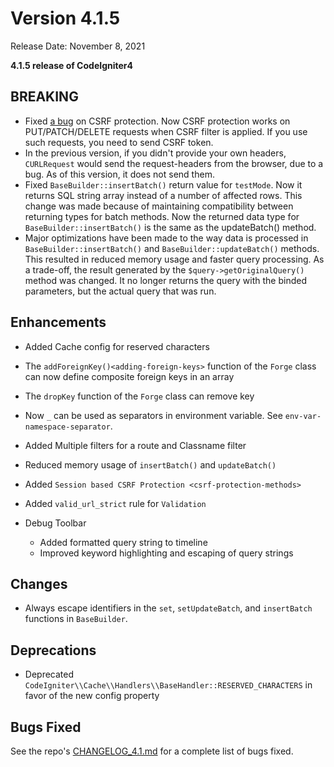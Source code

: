 # Version 4.1.5

Release Date: November 8, 2021

**4.1.5 release of CodeIgniter4**

<div class="contents" local="" depth="2">

</div>

## BREAKING

- Fixed [a
  bug](https://github.com/codeigniter4/CodeIgniter4/issues/2913) on CSRF
  protection. Now CSRF protection works on PUT/PATCH/DELETE requests
  when CSRF filter is applied. If you use such requests, you need to
  send CSRF token.
- In the previous version, if you didn't provide your own headers,
  `CURLRequest` would send the request-headers from the browser, due to
  a bug. As of this version, it does not send them.
- Fixed `BaseBuilder::insertBatch()` return value for `testMode`. Now it
  returns SQL string array instead of a number of affected rows. This
  change was made because of maintaining compatibility between returning
  types for batch methods. Now the returned data type for
  `BaseBuilder::insertBatch()` is the same as the
  <span class="title-ref">updateBatch()</span> method.
- Major optimizations have been made to the way data is processed in
  `BaseBuilder::insertBatch()` and `BaseBuilder::updateBatch()` methods.
  This resulted in reduced memory usage and faster query processing. As
  a trade-off, the result generated by the `$query->getOriginalQuery()`
  method was changed. It no longer returns the query with the binded
  parameters, but the actual query that was run.

## Enhancements

- Added Cache config for reserved characters

- The `addForeignKey()<adding-foreign-keys>` function of the `Forge`
  class can now define composite foreign keys in an array

- The `dropKey` function of the `Forge` class can remove key

- Now `_` can be used as separators in environment variable. See
  `env-var-namespace-separator`.

- Added Multiple filters for a route and Classname filter

- Reduced memory usage of `insertBatch()` and `updateBatch()`

- Added `Session based CSRF Protection <csrf-protection-methods>`

- Added `valid_url_strict` rule for `Validation`

- Debug Toolbar  
  - Added formatted query string to timeline
  - Improved keyword highlighting and escaping of query strings

## Changes

- Always escape identifiers in the `set`, `setUpdateBatch`, and
  `insertBatch` functions in `BaseBuilder`.

## Deprecations

- Deprecated
  `CodeIgniter\\Cache\\Handlers\\BaseHandler::RESERVED_CHARACTERS` in
  favor of the new config property

## Bugs Fixed

See the repo's
[CHANGELOG_4.1.md](https://github.com/codeigniter4/CodeIgniter4/blob/develop/changelogs/CHANGELOG_4.1.md)
for a complete list of bugs fixed.

